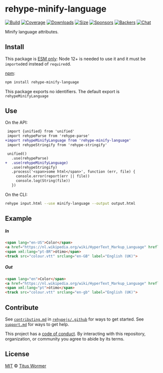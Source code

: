 <!--This file is generated by `build-packages.js`-->

# rehype-minify-language

[![Build][build-badge]][build]
[![Coverage][coverage-badge]][coverage]
[![Downloads][downloads-badge]][downloads]
[![Size][size-badge]][size]
[![Sponsors][sponsors-badge]][collective]
[![Backers][backers-badge]][collective]
[![Chat][chat-badge]][chat]

Minify language attributes.

## Install

This package is [ESM only][esm]:
Node 12+ is needed to use it and it must be `imported`ed instead of `required`d.

[npm][]:

```sh
npm install rehype-minify-language
```

This package exports no identifiers.
The default export is `rehypeMinifyLanguage`

## Use

On the API:

```diff
 import {unified} from 'unified'
 import rehypeParse from 'rehype-parse'
+import rehypeMinifyLanguage from 'rehype-minify-language'
 import rehypeStringify from 'rehype-stringify'

 unified()
   .use(rehypeParse)
+  .use(rehypeMinifyLanguage)
   .use(rehypeStringify)
   .process('<span>some html</span>', function (err, file) {
     console.error(report(err || file))
     console.log(String(file))
   })
```

On the CLI:

```sh
rehype input.html --use minify-language --output output.html
```

## Example

##### In

```html
<span lang="en-US">Color</span>
<a href="https://nl.wikipedia.org/wiki/HyperText_Markup_Language" hreflang="nld-NL">HTML</a>
<span xml:lang="pt-BR">ótimo</span>
<track src="colour.vtt" srclang="en-GB" label="English (UK)">
```

##### Out

```html
<span lang="en">Color</span>
<a href="https://nl.wikipedia.org/wiki/HyperText_Markup_Language" hreflang="nl">HTML</a>
<span xml:lang="pt">ótimo</span>
<track src="colour.vtt" srclang="en-gb" label="English (UK)">
```

## Contribute

See [`contributing.md`][contributing] in [`rehypejs/.github`][health] for ways
to get started.
See [`support.md`][support] for ways to get help.

This project has a [code of conduct][coc].
By interacting with this repository, organization, or community you agree to
abide by its terms.

## License

[MIT][license] © [Titus Wormer][author]

[build-badge]: https://github.com/rehypejs/rehype-minify/workflows/main/badge.svg

[build]: https://github.com/rehypejs/rehype-minify/actions

[coverage-badge]: https://img.shields.io/codecov/c/github/rehypejs/rehype-minify.svg

[coverage]: https://codecov.io/github/rehypejs/rehype-minify

[downloads-badge]: https://img.shields.io/npm/dm/rehype-minify-language.svg

[downloads]: https://www.npmjs.com/package/rehype-minify-language

[size-badge]: https://img.shields.io/bundlephobia/minzip/rehype-minify-language.svg

[size]: https://bundlephobia.com/result?p=rehype-minify-language

[sponsors-badge]: https://opencollective.com/unified/sponsors/badge.svg

[backers-badge]: https://opencollective.com/unified/backers/badge.svg

[collective]: https://opencollective.com/unified

[chat-badge]: https://img.shields.io/badge/chat-discussions-success.svg

[chat]: https://github.com/rehypejs/rehype/discussions

[esm]: https://gist.github.com/sindresorhus/a39789f98801d908bbc7ff3ecc99d99c

[npm]: https://docs.npmjs.com/cli/install

[health]: https://github.com/rehypejs/.github

[contributing]: https://github.com/rehypejs/.github/blob/main/contributing.md

[support]: https://github.com/rehypejs/.github/blob/main/support.md

[coc]: https://github.com/rehypejs/.github/blob/main/code-of-conduct.md

[license]: https://github.com/rehypejs/rehype-minify/blob/main/license

[author]: https://wooorm.com
